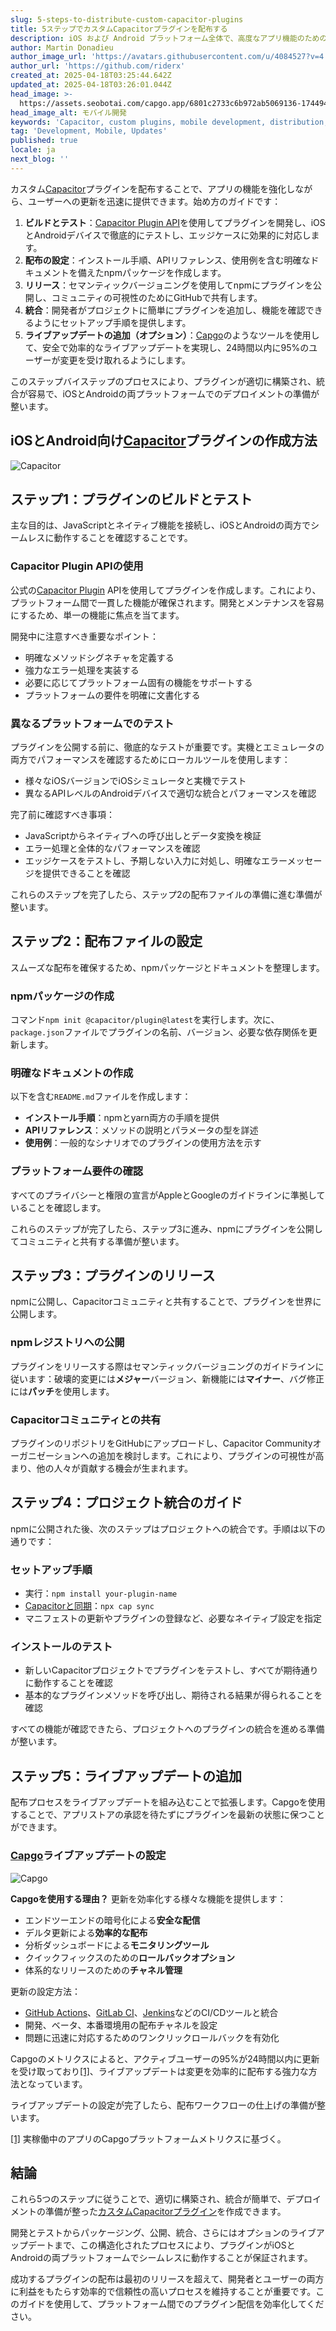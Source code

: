 ```yaml
---
slug: 5-steps-to-distribute-custom-capacitor-plugins
title: 5ステップでカスタムCapacitorプラグインを配布する
description: iOS および Android プラットフォーム全体で、高度なアプリ機能のためのカスタムプラグインを効果的に配布する方法を学びましょう。
author: Martin Donadieu
author_image_url: 'https://avatars.githubusercontent.com/u/4084527?v=4'
author_url: 'https://github.com/riderx'
created_at: 2025-04-18T03:25:44.642Z
updated_at: 2025-04-18T03:26:01.044Z
head_image: >-
  https://assets.seobotai.com/capgo.app/6801c2733c6b972ab5069136-1744946761044.jpg
head_image_alt: モバイル開発
keywords: 'Capacitor, custom plugins, mobile development, distribution, live updates'
tag: 'Development, Mobile, Updates'
published: true
locale: ja
next_blog: ''
---
```

カスタム[Capacitor](https://capacitorjs.com/)プラグインを配布することで、アプリの機能を強化しながら、ユーザーへの更新を迅速に提供できます。始め方のガイドです：

1. **ビルドとテスト**：[Capacitor Plugin API](https://capgo.app/blog/capacitor-comprehensive-guide/)を使用してプラグインを開発し、iOSとAndroidデバイスで徹底的にテストし、エッジケースに効果的に対応します。
2. **配布の設定**：インストール手順、APIリファレンス、使用例を含む明確なドキュメントを備えたnpmパッケージを作成します。
3. **リリース**：セマンティックバージョニングを使用してnpmにプラグインを公開し、コミュニティの可視性のためにGitHubで共有します。
4. **統合**：開発者がプロジェクトに簡単にプラグインを追加し、機能を確認できるようにセットアップ手順を提供します。
5. **ライブアップデートの追加（オプション）**：[Capgo](https://capgo.app/)のようなツールを使用して、安全で効率的なライブアップデートを実現し、24時間以内に95%のユーザーが変更を受け取れるようにします。

このステップバイステップのプロセスにより、プラグインが適切に構築され、統合が容易で、iOSとAndroidの両プラットフォームでのデプロイメントの準備が整います。

## iOSとAndroid向け[Capacitor](https://capacitorjs.com/)プラグインの作成方法

![Capacitor](https://assets.seobotai.com/capgo.app/6801c2733c6b972ab5069136/7e137b9b90adb3934b29b03381f213c1.jpg)

## ステップ1：プラグインのビルドとテスト

主な目的は、JavaScriptとネイティブ機能を接続し、iOSとAndroidの両方でシームレスに動作することを確認することです。

### Capacitor Plugin APIの使用

公式の[Capacitor Plugin](https://capgo.app/blog/capacitor-comprehensive-guide/) APIを使用してプラグインを作成します。これにより、プラットフォーム間で一貫した機能が確保されます。開発とメンテナンスを容易にするため、単一の機能に焦点を当てます。

開発中に注意すべき重要なポイント：

- 明確なメソッドシグネチャを定義する
- 強力なエラー処理を実装する
- 必要に応じてプラットフォーム固有の機能をサポートする
- プラットフォームの要件を明確に文書化する

### 異なるプラットフォームでのテスト

プラグインを公開する前に、徹底的なテストが重要です。実機とエミュレータの両方でパフォーマンスを確認するためにローカルツールを使用します：

- 様々なiOSバージョンでiOSシミュレータと実機でテスト
- 異なるAPIレベルのAndroidデバイスで適切な統合とパフォーマンスを確認

完了前に確認すべき事項：

- JavaScriptからネイティブへの呼び出しとデータ変換を検証
- エラー処理と全体的なパフォーマンスを確認
- エッジケースをテストし、予期しない入力に対処し、明確なエラーメッセージを提供できることを確認

これらのステップを完了したら、ステップ2の配布ファイルの準備に進む準備が整います。

## ステップ2：配布ファイルの設定

スムーズな配布を確保するため、npmパッケージとドキュメントを整理します。

### npmパッケージの作成

コマンド`npm init @capacitor/plugin@latest`を実行します。次に、`package.json`ファイルでプラグインの名前、バージョン、必要な依存関係を更新します。

### 明確なドキュメントの作成

以下を含む`README.md`ファイルを作成します：

- **インストール手順**：npmとyarn両方の手順を提供
- **APIリファレンス**：メソッドの説明とパラメータの型を詳述
- **使用例**：一般的なシナリオでのプラグインの使用方法を示す

### プラットフォーム要件の確認

すべてのプライバシーと権限の宣言がAppleとGoogleのガイドラインに準拠していることを確認します。

これらのステップが完了したら、ステップ3に進み、npmにプラグインを公開してコミュニティと共有する準備が整います。

## ステップ3：プラグインのリリース

npmに公開し、Capacitorコミュニティと共有することで、プラグインを世界に公開します。

### npmレジストリへの公開

プラグインをリリースする際はセマンティックバージョニングのガイドラインに従います：破壊的変更には**メジャー**バージョン、新機能には**マイナー**、バグ修正には**パッチ**を使用します。

### Capacitorコミュニティとの共有

プラグインのリポジトリをGitHubにアップロードし、Capacitor Communityオーガニゼーションへの追加を検討します。これにより、プラグインの可視性が高まり、他の人々が貢献する機会が生まれます。

## ステップ4：プロジェクト統合のガイド

npmに公開された後、次のステップはプロジェクトへの統合です。手順は以下の通りです：

### セットアップ手順

- 実行：`npm install your-plugin-name`
- [Capacitorと同期](https://capgo.app/plugins/capacitor-updater/)：`npx cap sync`
- マニフェストの更新やプラグインの登録など、必要なネイティブ設定を指定

### インストールのテスト

- 新しいCapacitorプロジェクトでプラグインをテストし、すべてが期待通りに動作することを確認
- 基本的なプラグインメソッドを呼び出し、期待される結果が得られることを確認

すべての機能が確認できたら、プロジェクトへのプラグインの統合を進める準備が整います。

## ステップ5：ライブアップデートの追加

配布プロセスをライブアップデートを組み込むことで拡張します。Capgoを使用することで、アプリストアの承認を待たずにプラグインを最新の状態に保つことができます。

### [Capgo](https://capgo.app/)ライブアップデートの設定

![Capgo](https://assets.seobotai.com/capgo.app/6801c2733c6b972ab5069136/d09851ee64a6d6c4e2e08ff1d656af11.jpg)

**Capgoを使用する理由？** 更新を効率化する様々な機能を提供します：

- エンドツーエンドの暗号化による**安全な配信**
- デルタ更新による**効率的な配布**
- 分析ダッシュボードによる**モニタリングツール**
- クイックフィックスのための**ロールバックオプション**
- 体系的なリリースのための**チャネル管理**

更新の設定方法：

- [GitHub Actions](https://docs.github.com/actions)、[GitLab CI](https://docs.gitlab.com/ee/ci/)、[Jenkins](https://www.jenkins.io/)などのCI/CDツールと統合
- 開発、ベータ、本番環境用の配布チャネルを設定
- 問題に迅速に対応するためのワンクリックロールバックを有効化

Capgoのメトリクスによると、アクティブユーザーの95%が24時間以内に更新を受け取っており[\[1\]](https://capgo.app/)、ライブアップデートは変更を効率的に配布する強力な方法となっています。

ライブアップデートの設定が完了したら、配布ワークフローの仕上げの準備が整います。

[\[1\]](https://capgo.app/) 実稼働中のアプリのCapgoプラットフォームメトリクスに基づく。

## 結論

これら5つのステップに従うことで、適切に構築され、統合が簡単で、デプロイメントの準備が整った[カスタムCapacitorプラグイン](https://capgo.app/blog/release-of-a-brand-new-capacitor-social-login/)を作成できます。

開発とテストからパッケージング、公開、統合、さらにはオプションのライブアップデートまで、この構造化されたプロセスにより、プラグインがiOSとAndroidの両プラットフォームでシームレスに動作することが保証されます。

成功するプラグインの配布は最初のリリースを超えて、開発者とユーザーの両方に利益をもたらす効率的で信頼性の高いプロセスを維持することが重要です。このガイドを使用して、プラットフォーム間でのプラグイン配信を効率化してください。
